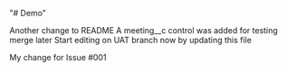 "# Demo" 

Another change to README
A meeting__c control was added for testing merge later
Start editing on UAT branch now by updating this file
<!-- WongS, Issue 001 start -->
My change for Issue #001
<!-- WongS, Issue 001 end -->